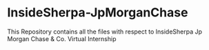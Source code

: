 # InsideSherpa-JpMorganChase

This Repository contains all the files with respect to InsideSherpa Jp Morgan Chase & Co. Virtual Internship
